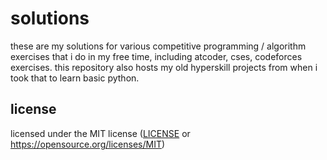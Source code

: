 # solutions

these are my solutions for various competitive programming / algorithm exercises that i do in my free time,
including atcoder, cses, codeforces exercises. this repository also hosts my old hyperskill projects
from when i took that to learn basic python.

## license

licensed under the MIT license ([LICENSE](LICENSE) or https://opensource.org/licenses/MIT)
